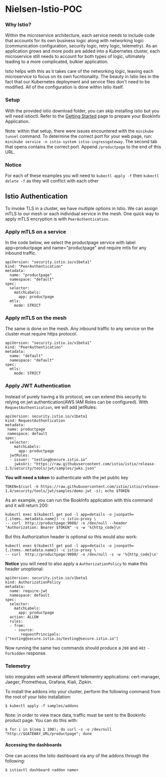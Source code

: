 # Nielsen-Istio-POC 

### Why Istio? 
Within the microservice architecture, each service needs to include code that accounts for its own business logic along with networking logic (communication configuration, security logic, retry logic, telemetry). As an application grows and more pods are added into a Kubernetes cluster, each microservice still needs to account for both types of logic, ultimately leading to a more complicated, bulkier application. 

Istio helps with this as it takes care of the networking logic, leaving each microservice to focus on its own fucntionality. The beauty in Istio lies in the fact that our Kubernetes deployment and service files don't need to be modified. All of the configuration is done within Istio itself.

### Setup
With the provided istio download folder, you can skip installing istio but you will need istioctl. 
Refer to the [Getting Started](https://istio.io/latest/docs/setup/getting-started/) page to prepare your BookInfo Application.

Note: within that setup, there were issues encountered with the ```minikube tunnel``` command. To determine the correct port for your web page, run:
```minikube service -n istio-system istio-ingressgateway```.
The second tab that opens contains the correct port. Append ```/productpage``` to the end of this URL.

### Notice
For each of these examples you will need to ```kubectl apply -f``` then ```kubectl delete -f``` as they will conflict with each other

## Istio Authentication

To invoke TLS in a cluster, we have multiple options in Istio. We can assign mTLS
to our mesh or each individual service in the mesh. One quick way to apply
mTLS encryption is with ```PeerAuthentication```.

### Apply mTLS on a service
In the code below, we select the productpage service with label app=productpage and name="productpage" and
require mtls for any inbound traffic.
```
apiVersion: "security.istio.io/v1beta1"
kind: "PeerAuthentication"
metadata:
  name: "productpage"
  namespace: "default"
spec:
  selector:
    matchLabels:
      app: productpage
  mtls:
    mode: STRICT
```

### Apply mTLS on the mesh
The same is done on the mesh. Any inbound traffic to any service on the cluster
must require https protocol.
```
apiVersion: "security.istio.io/v1beta1"
kind: "PeerAuthentication"
metadata:
  name: "default"
  namespace: "default"
spec:
  mtls:
    mode: STRICT
```

### Apply JWT Authentication
Instead of purely having a tls protocol, we can extend this security to relying
on jwt authentication(AWS IAM Roles can be configured). With ```RequestAuthentication```, we will add jwtRules:
```
apiVersion: security.istio.io/v1beta1
kind: RequestAuthentication
metadata:
 name: productpage
 namespace: default
spec:
  selector:
    matchLabels:
      app: productpage
  jwtRules:
  - issuer: "testing@secure.istio.io"
    jwksUri: "https://raw.githubusercontent.com/istio/istio/release-1.5/security/tools/jwt/samples/jwks.json"
```
**You will need a token** to authenticate with the jwt public key
```
TOKEN=$(curl -k https://raw.githubusercontent.com/istio/istio/release-1.4/security/tools/jwt/samples/demo.jwt -s); echo $TOKEN
```
As an example, you can run the BookInfo application with this command and it will return 200:
```
kubectl exec $(kubectl get pod -l app=details -o jsonpath={.items..metadata.name}) -c istio-proxy \
-- curl  http://productpage:9080/ -o /dev/null --header "Authorization: Bearer $TOKEN" -s -w '%{http_code}\n'
```

But this Authorization header is optional so this would also work:
```
kubectl exec $(kubectl get pod -l app=details -o jsonpath={.items..metadata.name}) -c istio-proxy \
-- curl  http://productpage:9080/ -o /dev/null -s -w '%{http_code}\n'
```
**Notice** you will need to also apply a ```AuthorizationPolicy``` to make this header unoptional:
```
apiVersion: security.istio.io/v1beta1
kind: AuthorizationPolicy
metadata:
  name: require-jwt
  namespace: default
spec:
  selector:
    matchLabels:
      app: productpage
  action: ALLOW
  rules:
  - from:
    - source:
       requestPrincipals: ["testing@secure.istio.io/testing@secure.istio.io"]
```
Now running the same two commands should produce a ```200``` and ```403 - Forbidden```
response.

### Telemetry
Istio integrates with several different telementry applications: cert-manager, Jaeger, Prometheus, Grafana, Kiali, Zipkin.

To install the addons into your cluster, perform the following command from the root of your Istio installation:
```
$ kubectl apply -f samples/addons
```

Note: in order to view trace data, traffic must be sent to the Bookinfo product page. You can do this with:
```
$ for i in $(seq 1 100); do curl -s -o /dev/null "http://$GATEWAY_URL/productpage"; done
```

#### Accessing the dashboards
One can access the Istio dashboard via any of the addons through the following:
```
$ istioctl dashboard <addon name>
```

